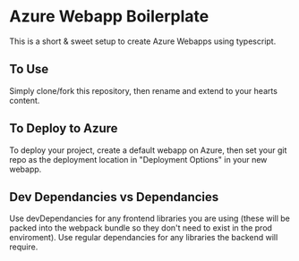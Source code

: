 # Azure Webapp Boilerplate
This is a short & sweet setup to create Azure Webapps using typescript.

## To Use
Simply clone/fork this repository, then rename and extend to your hearts content.

## To Deploy to Azure
To deploy your project, create a default webapp on Azure, then set your git repo as the deployment location in "Deployment Options" in your new webapp.

## Dev Dependancies vs Dependancies
Use devDependancies for any frontend libraries you are using (these will be packed into the webpack bundle so they don't need to exist in the prod enviroment). Use regular dependancies for any libraries the backend will require.